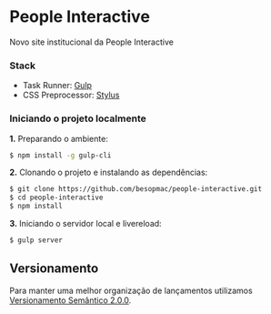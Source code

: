 # People Interactive

Novo site institucional da People Interactive

### Stack

- Task Runner: [Gulp](http://gulpjs.com/)
- CSS Preprocessor: [Stylus](http://stylus-lang.com/)

### Iniciando o projeto localmente

**1.** Preparando o ambiente:
```sh
$ npm install -g gulp-cli
```

**2.** Clonando o projeto e instalando as dependências:
```sh
$ git clone https://github.com/besopmac/people-interactive.git
$ cd people-interactive
$ npm install
```

**3.** Iniciando o servidor local e livereload:
```sh
$ gulp server
```

## Versionamento

Para manter uma melhor organização de lançamentos utilizamos [Versionamento Semântico 2.0.0](http://semver.org/).
